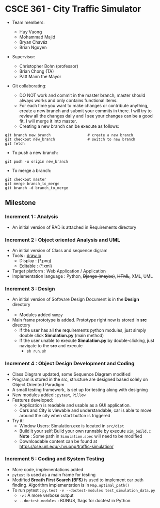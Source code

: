 # CSCE 361 - City Traffic Simulator
* Team members:
    - Huy Vuong
    - Mohammad Majid
    - Bryan Chavéz
    - Brian Nguyen

* Supervisor:
    - Christopher Bohn (professor)
    - Brian Chong (TA)
    - Patt Mann the Mayor

* Git collaborating:
    - DO NOT work and commit in the master branch, master should always works and only contains functional items.
    - For each time you want to make changes or contribute anything, create a new branch and submit your commits in there. I will try to review all the changes daily and I see your changes can be a good fit, I will merge it into master.
    - Creating a new branch can be execute as follows:
```
git branch new_branch                 # create a new branch
git checkout new_branch               # switch to new branch
git fetch 
```
* To push a new branch:
```
git push -u origin new_branch
```
* To merge a branch:
```
git checkout master
git merge branch_to_merge
git branch -d branch_to_merge
```
## Milestone
### Increment 1 : Analysis 
* An initial version of RAD is attached in Requirements directory

### Increment 2 : Object oriented Analysis and UML
* An initial version of Class and sequence digram
* Tools : [draw.io](draw.io)
	- Display  : (\*.png)
	- Editable : (\*.xml)
* Target platform : Web Application / Application
* Implementation language : Python, ~~Django (maybe)~~, ~~HTML~~, XML, UML


### Increment 3 : Design
* An initial version of Software Design Document is in the **Design** directory
* * Modules added ```numpy```
* Main frame prototype is added. Prototype right now is stored in **src** directory
    - If the user has all the requirements python modules, just simply double click **Simulation.py** (main method)
    - If the user unable to execute **Simulation.py** by double-clicking, just navigate to the **src** and execute
        - ```sh run.sh```

### Increment 4 : Object Design Development and Coding
* Class Diagram updated, some Sequence Diagram modified
* Program is stored in the src, structure are designed based solely on Object Oriented Paradigm
* A small testing framework, is set up for testing along with designing
* New modules added : ```pytest```, ```Pillow```
* Features developed:
    - Application is readable and usable as a GUI application.
    - Cars and City is viewable and understandable, car is able to move around the city when start button is triggered
* Try it!
    - Window Users: Simulation.exe is located in ```src/dist```
    - Build it your self: Build your own runnable by execute ```sim_build.c```    __Note__ : Some path in ```Simulation.spec``` will need to be modified
    - Downloadable content can be found at https://cse.unl.edu/~hvuong/traffic-simulation/

### Increment 5 : Coding and System Testing
* More code, implementations added
* `pytest` is used as a main frame for testing
* Modified __Breath First Search (BFS)__ is used to implement car path finding. Algorithm implementation is in `Map.optimal_path()`
* To run pytest : `py.test -v --doctest-modules test_simulation_data.py `
    - `-v` : A more verbose output
    - `--doctest-modules` : BONUS, flags for doctest in Python


